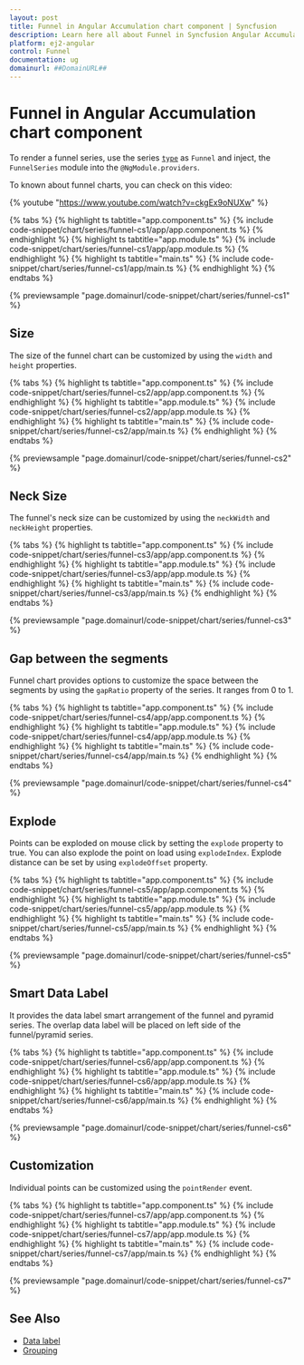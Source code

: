 ```yaml
---
layout: post
title: Funnel in Angular Accumulation chart component | Syncfusion
description: Learn here all about Funnel in Syncfusion Angular Accumulation chart component of Syncfusion Essential JS 2 and more.
platform: ej2-angular
control: Funnel 
documentation: ug
domainurl: ##DomainURL##
---
```


# Funnel in Angular Accumulation chart component

To render a funnel series, use the series [`type`](https://ej2.syncfusion.com/angular/documentation/api/accumulation-chart/accumulationSeries/#type) as `Funnel` and inject, the `FunnelSeries` module  into the `@NgModule.providers`.

To known about funnel charts, you can check on this video:

{% youtube "https://www.youtube.com/watch?v=ckgEx9oNUXw" %}

{% tabs %}
{% highlight ts tabtitle="app.component.ts" %}
{% include code-snippet/chart/series/funnel-cs1/app/app.component.ts %}
{% endhighlight %}
{% highlight ts tabtitle="app.module.ts" %}
{% include code-snippet/chart/series/funnel-cs1/app/app.module.ts %}
{% endhighlight %}
{% highlight ts tabtitle="main.ts" %}
{% include code-snippet/chart/series/funnel-cs1/app/main.ts %}
{% endhighlight %}
{% endtabs %}
  
{% previewsample "page.domainurl/code-snippet/chart/series/funnel-cs1" %}

## Size

The size of the funnel chart can be customized by using the  `width` and `height` properties.

{% tabs %}
{% highlight ts tabtitle="app.component.ts" %}
{% include code-snippet/chart/series/funnel-cs2/app/app.component.ts %}
{% endhighlight %}
{% highlight ts tabtitle="app.module.ts" %}
{% include code-snippet/chart/series/funnel-cs2/app/app.module.ts %}
{% endhighlight %}
{% highlight ts tabtitle="main.ts" %}
{% include code-snippet/chart/series/funnel-cs2/app/main.ts %}
{% endhighlight %}
{% endtabs %}
  
{% previewsample "page.domainurl/code-snippet/chart/series/funnel-cs2" %}

## Neck Size

The funnel's neck size can be customized by using the `neckWidth` and `neckHeight` properties.

{% tabs %}
{% highlight ts tabtitle="app.component.ts" %}
{% include code-snippet/chart/series/funnel-cs3/app/app.component.ts %}
{% endhighlight %}
{% highlight ts tabtitle="app.module.ts" %}
{% include code-snippet/chart/series/funnel-cs3/app/app.module.ts %}
{% endhighlight %}
{% highlight ts tabtitle="main.ts" %}
{% include code-snippet/chart/series/funnel-cs3/app/main.ts %}
{% endhighlight %}
{% endtabs %}
  
{% previewsample "page.domainurl/code-snippet/chart/series/funnel-cs3" %}

## Gap between the segments

Funnel chart provides options to customize the space between the segments by using the `gapRatio` property of the series. It ranges from 0 to 1.

{% tabs %}
{% highlight ts tabtitle="app.component.ts" %}
{% include code-snippet/chart/series/funnel-cs4/app/app.component.ts %}
{% endhighlight %}
{% highlight ts tabtitle="app.module.ts" %}
{% include code-snippet/chart/series/funnel-cs4/app/app.module.ts %}
{% endhighlight %}
{% highlight ts tabtitle="main.ts" %}
{% include code-snippet/chart/series/funnel-cs4/app/main.ts %}
{% endhighlight %}
{% endtabs %}
  
{% previewsample "page.domainurl/code-snippet/chart/series/funnel-cs4" %}

## Explode

Points can be exploded on mouse click by setting the `explode` property to true. You can also explode the point on load using `explodeIndex`. Explode distance can be set by using `explodeOffset` property.

{% tabs %}
{% highlight ts tabtitle="app.component.ts" %}
{% include code-snippet/chart/series/funnel-cs5/app/app.component.ts %}
{% endhighlight %}
{% highlight ts tabtitle="app.module.ts" %}
{% include code-snippet/chart/series/funnel-cs5/app/app.module.ts %}
{% endhighlight %}
{% highlight ts tabtitle="main.ts" %}
{% include code-snippet/chart/series/funnel-cs5/app/main.ts %}
{% endhighlight %}
{% endtabs %}
  
{% previewsample "page.domainurl/code-snippet/chart/series/funnel-cs5" %}

## Smart Data Label

It provides the data label smart arrangement of the funnel and pyramid series. The overlap data label will be placed on left side of the funnel/pyramid series.

{% tabs %}
{% highlight ts tabtitle="app.component.ts" %}
{% include code-snippet/chart/series/funnel-cs6/app/app.component.ts %}
{% endhighlight %}
{% highlight ts tabtitle="app.module.ts" %}
{% include code-snippet/chart/series/funnel-cs6/app/app.module.ts %}
{% endhighlight %}
{% highlight ts tabtitle="main.ts" %}
{% include code-snippet/chart/series/funnel-cs6/app/main.ts %}
{% endhighlight %}
{% endtabs %}
  
{% previewsample "page.domainurl/code-snippet/chart/series/funnel-cs6" %}

## Customization

Individual points can be customized using the `pointRender` event.

{% tabs %}
{% highlight ts tabtitle="app.component.ts" %}
{% include code-snippet/chart/series/funnel-cs7/app/app.component.ts %}
{% endhighlight %}
{% highlight ts tabtitle="app.module.ts" %}
{% include code-snippet/chart/series/funnel-cs7/app/app.module.ts %}
{% endhighlight %}
{% highlight ts tabtitle="main.ts" %}
{% include code-snippet/chart/series/funnel-cs7/app/main.ts %}
{% endhighlight %}
{% endtabs %}
  
{% previewsample "page.domainurl/code-snippet/chart/series/funnel-cs7" %}

## See Also

* [Data label](./data-label/)
* [Grouping](./grouping/)